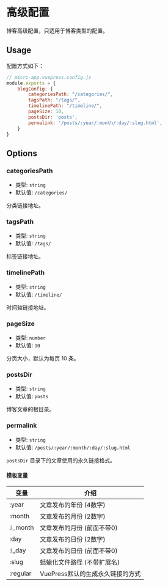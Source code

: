 # 高级配置

博客高级配置，只适用于博客类型的配置。

## Usage

配置方式如下：

```js
// micro-app.vuepress.config.js
module.exports = {
    blogConfig: {
        categoriesPath: "/categories/",
        tagsPath: "/tags/",
        timelinePath: "/timeline/",
        pageSize: 10,
        postsDir: 'posts',
        permalink: '/posts/:year/:month/:day/:slug.html',
    }
}
```

## Options

### categoriesPath

- 类型: `string`
- 默认值: `/categories/`

分类链接地址。

### tagsPath

- 类型: `string`
- 默认值: `/tags/`

标签链接地址。

### timelinePath

- 类型: `string`
- 默认值: `/timeline/`

时间轴链接地址。

### pageSize

- 类型: `number`
- 默认值: `10`

分页大小，默认为每页 10 条。

### postsDir

- 类型: `string`
- 默认值: `posts`

博客文章的根目录。

### permalink

- 类型: `string`
- 默认值: `/posts/:year/:month/:day/:slug.html`

`postsDir` 目录下的文章使用的永久链接格式。

#### 模板变量

| 变量 | 介绍 |
| --- | --- |
| :year | 文章发布的年份 (4数字) |
| :month | 文章发布的月份 (2数字) |
| :i_month | 文章发布的月份 (前面不带0) |
| :day | 文章发布的日份 (2数字) |
| :i_day | 文章发布的日份 (前面不带0) |
| :slug | 蛞蝓化文件路径 (不带扩展名) |
| :regular | VuePress默认的生成永久链接的方式 |
